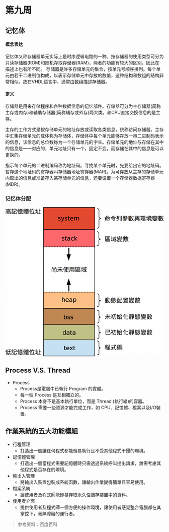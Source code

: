 # 第九周

## 记忆体
#### 概念表达
记忆体又称存储器单元实际上是时序逻辑电路的一种。按存储器的使用类型可分为只读存储器(ROM)和随机存取存储器(RAM)，两者的功能有较大的区别，因此在描述上也有所不同。
存储器是许多存储单元的集合，按单元号顺序排列。每个单元由若干二进制位构成，以表示存储单元中存放的数值，这种结构和数组的结构非常相似，故在VHDL语言中，通常由数组描述存储器。
#### 定义
存储器是用来存储程序和各种数据信息的记忆部件。存储器可分为主存储器(简称主存或内存)和辅助存储器(简称辅存或外存)两大类。和CPU直接交换信息的是主存。

主存的工作方式是按存储单元的地址存放或读取各类信息，统称访问存储器。主存中汇集存储单元的载体称为存储体，存储体中每个单元能够存放一串二进制码表示的信息，该信息的总位数称为一个存储单元的字长。存储单元的地址与存储在其中的信息是一一对应的，单元地址只有一个，固定不变，而存储在其中的信息是可以更换的。 

指示每个单元的二进制编码称为地址码。寻找某个单元时，先要给出它的地址码。暂存这个地址码的寄存器叫存储器地址寄存器(MAR)。为可存放从主存的存储单元内取出的信息或准备存入某存储单元的信息，还要设置一个存储器数据寄存器(MDR)。

### 记忆体分配
![1](https://github.com/lzc2021/sp109b/blob/main/image/05.png)

## Process V.S. Thread
* Process
  * Process是電腦中已執行 Program 的實體。
  * 每一個 Process 是互相獨立的。
  * Process 本身不是基本執行單位，而是 Thread (執行緒)的容器。
  * Process 需要一些資源才能完成工作，如 CPU、記憶體、檔案以及I/O裝置。

## 作業系統的五大功能模組
* 行程管理
  * 打造出一個讓任何程式都能輕易執行且不受其他程式干擾的環境。
* 記憶體管理
  * 打造出一個當程式需要記憶體時只需透過系統呼叫提出請求，無需考慮其他程式是否存在的環境。
* 輸出入管理
  * 將輸出入裝置包裝成系統函數，讓輸出作業變得簡單且容易使用。
* 檔案系統
  * 讓使用者及程式師能輕易存取永久性儲存裝置中的資料。
* 使用者介面
  * 提供使用者及程式師一個方便的操作環境，讓使用者感覺整台電腦都在其掌控下，毫無障礙的運行者。

> 参考资料：百度百科

